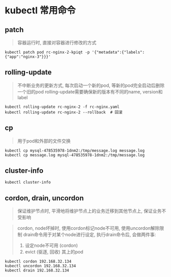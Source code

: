 # kubectl 常用命令

## patch

> 容器运行时, 直接对容器进行修改的方式

```
kubectl patch pod rc-nginx-2-kpiqt -p '{"metadata":{"labels":{"app":"nginx-3"}}}'
```

## rolling-update

> 不中断业务的更新方式, 每次启动一个新的pod, 等新的pod完全启动后删除一个旧的pod
> rolling-update需要确保新的版本有不同的name, version和label

```
kubectl rolling-update rc-nginx-2 -f rc-nginx.yaml
kubectl rolling-update rc-nginx-2 --rollback  # 回滚
```

## cp

> 用于pod和外部的文件交换

```
kubectl cp mysql-478535978-1dnm2:/tmp/message.log message.log
kubectl cp message.log mysql-478535978-1dnm2:/tmp/message.log
```

## cluster-info

```
kubectl cluster-info
```

## cordon, drain, uncordon

> 保证维护节点时, 平滑地将维护节点上的业务迁移到其他节点上, 保证业务不受影响

> cordon, node坏掉时, 使用cordon标记node不可用, 使用uncordon解除限制
> drain命令用于对某个node进行设定, 执行drain命令后, 会做两件事: 
  > 1. 设定node不可用 (cordon)
  > 2. evict (驱逐, 回收) 其上的pod

```
kubectl cordon 192.168.32.134
kubectl uncordon 192.168.32.134
kubectl drain 192.168.32.134
```
